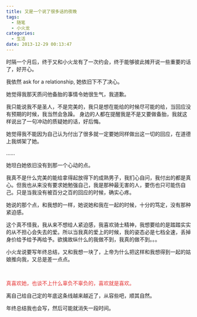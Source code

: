 ```yaml
---
title: 又是一个说了很多话的夜晚
tags:
  - 随笔
  - 小火龙
categories:
  - 生活
date: 2013-12-29 00:13:47
---
```

时隔一个月后，终于又和小火龙有了一次约会，终于能够彼此摊开说一些重要的话了，好开心。

我依然 ask for a relationship, 她依旧下不了决心。

<!--more-->

她觉得我那天质问他备胎的事情令她很生气，我道歉。

我只能说我不是圣人，不是完美的，我只是想在能给的时候尽可能的给，当回应没有预期的时候，我当然会急躁。 身边的人都在提醒我是不是又要做备胎，我就这样说出了一句冲动的质疑她的话，好后悔。

她觉得我不能因为自己认为付出了很多就一定要她同样做出这一切的回应，在道德上我绑架了她。

……

她坦白她依旧没有到那一个心动的点。

我真不是什么完美的能给拿得起放得下的成熟男子，我扪心自问，我付出的都是真心。但我也从来没有要求她勉强自己，我是那种最无害的人，要伤也只可能伤自己。只是当我没有被百分之百的回应的时候，确实心疼。

她说的那个点，和我想的一样，她说她和我在一起的时候，十分的笃定，没有那种紧迫感。

这个真不怪我，我从来不想给人紧迫感，我喜欢骑士精神，我想要给的是踏踏实实的从不担心会失去的爱。所以当我真的爱上的时候，我的姿态必是七档全速，丢掉身价给予给予再给予。欲擒故纵什么的我做不到，我真的做不到。。。

小火龙说要写年终总结，又和我想一块了，上帝为什么把这样和我想得到一起的姑娘推向我，又总是差一点点。

<br>

<span style="color:#E53333;">真喜欢她，也谈不上什么辜负不辜负的，喜欢就是喜欢。</span>

离自己给自己定的年底这条线越来越近了，从容些吧，顺其自然。

年终总结我也会写，然后可能就消失一段时间。
